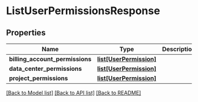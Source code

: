 # ListUserPermissionsResponse

## Properties
Name | Type | Description | Notes
------------ | ------------- | ------------- | -------------
**billing_account_permissions** | [**list[UserPermission]**](UserPermission.md) |  | 
**data_center_permissions** | [**list[UserPermission]**](UserPermission.md) |  | 
**project_permissions** | [**list[UserPermission]**](UserPermission.md) |  | 

[[Back to Model list]](../README.md#documentation-for-models) [[Back to API list]](../README.md#documentation-for-api-endpoints) [[Back to README]](../README.md)


